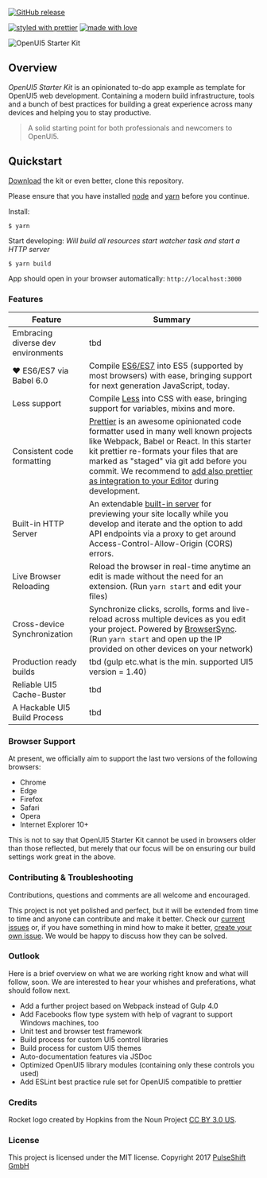 [![GitHub release](https://img.shields.io/github/tag/pulseshift/openui5-gulp-starter-kit.svg?style=flat)]()
<!-- [![Github All Releases](https://img.shields.io/github/downloads/pulseshift/openui5-gulp-starter-kit/total.svg?style=flat)]() -->
[![styled with prettier](https://img.shields.io/badge/styled_with-prettier-ff69b4.svg?style=flat)](#badge)
[![made with love](https://img.shields.io/badge/made%20with%20love-❤-FF1744.svg?style=flat)]()

![OpenUI5 Starter Kit](https://github.com/pulseshift/openui5-gulp-starter-kit/raw/master/UI5StarterKit.png)

## Overview

*OpenUI5 Starter Kit* is an opinionated to-do app example as template for OpenUI5 web development. Containing a modern build infrastructure, tools and a bunch of best practices for building a great experience across many devices and helping you to stay productive.

> A solid starting point for both professionals and newcomers to OpenUI5.

## Quickstart

[Download](https://github.com/pulseshift/openui5-gulp-starter-kit/archive/master.zip) the kit or even better, clone this repository.

Please ensure that you have installed [node](https://nodejs.org/en/) and [yarn](https://yarnpkg.com/en/docs/install) before you continue.

Install:
```
$ yarn
```
Start developing:
_Will build all resources start watcher task and start a HTTP server_
```
$ yarn build
```
App should open in your browser automatically: `http://localhost:3000`



### Features

| Feature                                | Summary                                                                                                                                                                                                                                                     |
|----------------------------------------|-------------------------------------------------------------------------------------------------------------------------------------------------------------------------------------------------------------------------------------------------------------|
| Embracing diverse dev environments                     | tbd                                                                                                                                              |
| ❤ ES6/ES7 via Babel 6.0 | Compile [ES6/ES7](https://babeljs.io) into ES5 (supported by most browsers) with ease, bringing support for next generation JavaScript, today.                          |
| Less support                           | Compile [Less](http://lesscss.org) into CSS with ease, bringing support for variables, mixins and more.                                                                                                    |
| Consistent code formatting               | [Prettier](https://github.com/prettier/prettier) is an awesome opinionated code formatter used in many well known projects like Webpack, Babel or React. In this starter kit prettier re-formats your files that are marked as "staged" via git add before you commit. We recommend to [add also prettier as integration to your Editor](https://github.com/prettier/prettier) during development.                                                                                               |
| Built-in HTTP Server                   | An extendable [built-in server](https://www.browsersync.io) for previewing your site locally while you develop and iterate and the option to add API endpoints via a proxy to get around Access-Control-Allow-Origin (CORS) errors.                                                                                                                                                                            |
| Live Browser Reloading                 | Reload the browser in real-time anytime an edit is made without the need for an extension. (Run `yarn start` and edit your files)                                                                                                                           |
| Cross-device Synchronization           | Synchronize clicks, scrolls, forms and live-reload across multiple devices as you edit your project. Powered by [BrowserSync](http://browsersync.io). (Run `yarn start` and open up the IP provided on other devices on your network)                       |
| Production ready builds                     | tbd (gulp etc.what is the min. supported UI5 version = 1.40)                                                                                                                                              |
| Reliable UI5 Cache-Buster                     | tbd                                                                                                                                              |
| A Hackable UI5 Build Process                     | tbd                                                                                                                                              |

<!-- | Code Linting               | JavaScript code linting is done using [ESLint](http://eslint.org) - a pluggable linter tool for identifying and reporting on patterns in JavaScript. Run `yarn test` to lint your repository.                                                                         | -->

### Browser Support

At present, we officially aim to support the last two versions of the following browsers:

* Chrome
* Edge
* Firefox
* Safari
* Opera
* Internet Explorer 10+

This is not to say that OpenUI5 Starter Kit cannot be used in browsers older than those reflected, but merely that our focus will be on ensuring our build settings work great in the above.

### Contributing & Troubleshooting

Contributions, questions and comments are all welcome and encouraged.

This project is not yet polished and perfect, but it will be extended from time to time and anyone can contribute and make it better. Check our [current issues](https://github.com/pulseshift/openui5-gulp-starter-kit/issues) or, if you have something in mind how to make it better, [create your own issue](https://github.com/pulseshift/openui5-gulp-starter-kit/issues/new). We would be happy to discuss how they can be solved.

### Outlook

Here is a brief overview on what we are working right know and what will follow, soon. We are interested to hear your whishes and preferations, what should follow next.
- Add a further project based on Webpack instead of Gulp 4.0
- Add Facebooks flow type system with help of vagrant to support Windows machines, too
- Unit test and browser test framework
- Build process for custom UI5 control libraries
- Build process for custom UI5 themes
- Auto-documentation features via JSDoc
- Optimized OpenUI5 library modules (containing only these controls you used)
- Add ESLint best practice rule set for OpenUI5 compatible to prettier

### Credits

Rocket logo created by Hopkins from the Noun Project [CC BY 3.0 US](https://creativecommons.org/licenses/by/3.0/us/).

### License

This project is licensed under the MIT license.
Copyright 2017 [PulseShift GmbH](https://pulseshift.com/en/index.html)

